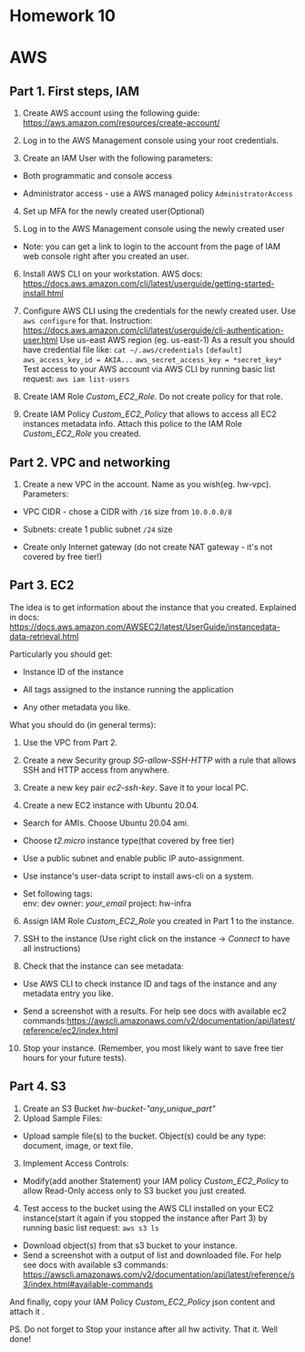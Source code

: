 # Homework 10

# AWS
 
## Part 1. First steps, IAM
 
1. Create AWS account using the following guide:
https://aws.amazon.com/resources/create-account/

2. Log in to the AWS Management console using your root credentials.
 
3. Create an IAM User with the following parameters:
 
* Both programmatic and console access
 
* Administrator access - use a AWS managed policy `AdministratorAccess`
 
4. Set up MFA for the newly created user(Optional)
 
5. Log in to the AWS Management console using the newly created user
 
* Note: you can get a link to login to the account from the page of IAM web console right after you created an user.
 
6. Install AWS CLI on your workstation. AWS docs:
https://docs.aws.amazon.com/cli/latest/userguide/getting-started-install.html
 
7. Configure AWS CLI using the credentials for the newly created user.
	Use `aws configure` for that. Instruction:
https://docs.aws.amazon.com/cli/latest/userguide/cli-authentication-user.html
	Use us-east AWS region (eg. us-east-1)
	As a result you should have credential file like:
    `cat ~/.aws/credentials`
    `[default]`
    `aws_access_key_id = AKIA...`
    `aws_secret_access_key = *secret_key*`
Test access to your AWS account via AWS CLI by running basic list request:
`aws iam list-users`
 
8. Create IAM Role _Custom_EC2_Role_. Do not create policy for that role.
 
9. Create IAM Policy _Custom_EC2_Policy_ that allows to access all EC2 instances metadata info. Attach this police to the IAM Role _Custom_EC2_Role_ you created.
 
## Part 2. VPC and networking
 
1. Create a new VPC in the account. Name as you wish(eg. hw-vpc). Parameters:
 
* VPC CIDR - chose a CIDR with `/16` size from `10.0.0.0/8`
 
* Subnets: create 1 public subnet `/24` size
 
* Create only Internet gateway (do not create NAT gateway - it's not covered by free tier!)
 
## Part 3. EC2
 
The idea is to get information about the instance that you created. Explained in docs: https://docs.aws.amazon.com/AWSEC2/latest/UserGuide/instancedata-data-retrieval.html
 
Particularly you should get:
 
* Instance ID of the instance
 
* All tags assigned to the instance running the application
 
* Any other metadata you like.
 
What you should do (in general terms):
 
1. Use the VPC from Part 2.
 
2. Create a new Security group _SG-allow-SSH-HTTP_ with a rule that allows SSH and HTTP access from anywhere.
 
3. Create a new key pair _ec2-ssh-key_. Save it to your local PC.
 
4. Create a new EC2 instance with Ubuntu 20.04.  
 
* Search for AMIs. Choose Ubuntu 20.04 ami.
 
* Choose _t2.micro_ instance type(that covered by free tier)
 
* Use a public subnet and enable public IP auto-assignment.
 
* Use instance's user-data script to install aws-cli on a system.
 
* Set following tags:  
	env: dev
	owner: *your_email* 
	project: hw-infra
 
6. Assign IAM Role _Custom_EC2_Role_ you created in Part 1 to the instance.
 
7. SSH to the instance (Use right click on the instance -> _Connect_ to have all instructions)
 
8. Check that the instance can see metadata:
 
* Use AWS CLI to check instance ID and tags of the instance and any metadata entry you like.
 
* Send a screenshot with a results.
For help see docs with available ec2 commands:https://awscli.amazonaws.com/v2/documentation/api/latest/reference/ec2/index.html

10. Stop your instance. (Remember, you most likely want to save free tier hours for your future tests).
 
 
## Part 4. S3
 
1. Create an S3 Bucket _hw-bucket-"any_unique_part"_
2. Upload Sample Files:
* Upload sample file(s) to the bucket. Object(s) could be any type: document, image, or text file.
3. Implement Access Controls:
* Modify(add another Statement) your IAM policy _Custom_EC2_Policy_ to allow Read-Only access only to S3 bucket you just created.
4. Test access to the bucket using the AWS CLI installed on your EC2 instance(start it again if you stopped the instance after Part 3) by running basic list request:
`aws s3 ls`
* Download object(s) from that s3 bucket to your instance.
* Send a screenshot with a output of list and downloaded file.
For help see docs with available s3 commands: https://awscli.amazonaws.com/v2/documentation/api/latest/reference/s3/index.html#available-commands
 
And finally, copy your IAM Policy _Custom_EC2_Policy_ json content and attach it .

PS. Do not forget to Stop your instance after all hw activity.
That it. Well done!